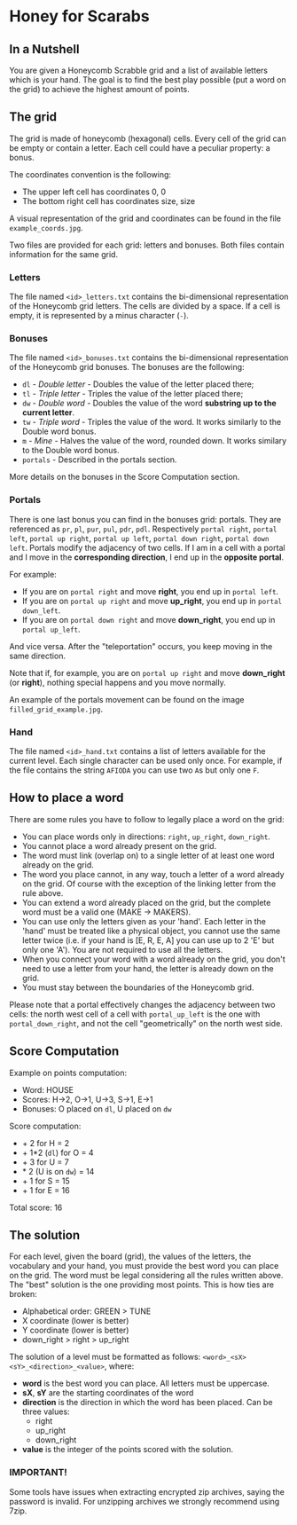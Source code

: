 # Honey for Scarabs

## In a Nutshell
You are given a Honeycomb Scrabble grid and a list of available letters which is your hand. The goal is to find the best play possible (put a word on the grid) to achieve the highest amount of points.

## The grid
The grid is made of honeycomb (hexagonal) cells. 
Every cell of the grid can be empty or contain a letter. Each cell could have a peculiar property: a bonus.

The coordinates convention is the following:
- The upper left cell has coordinates 0, 0
- The bottom right cell has coordinates size, size

A visual representation of the grid and coordinates can be found in the file `example_coords.jpg`.

Two files are provided for each grid: letters and bonuses. Both files contain information for the same grid.

### Letters
The file named `<id>_letters.txt` contains the bi-dimensional representation of the Honeycomb grid letters. The cells are divided by a space. If a cell is empty, it is represented by a minus character (`-`).

### Bonuses
The file named `<id>_bonuses.txt` contains the bi-dimensional representation of the Honeycomb grid bonuses. 
The bonuses are the following:
- `dl` - _Double letter_ - Doubles the value of the letter placed there;
- `tl` - _Triple letter_ - Triples the value of the letter placed there;
- `dw` - _Double word_ - Doubles the value of the word **substring up to the current letter**.
- `tw` - _Triple word_ - Triples the value of the word. It works similarly to the Double word bonus.
- `m` - _Mine_ - Halves the value of the word, rounded down. It works similary to the Double word bonus.
- `portals` - Described in the portals section.

More details on the bonuses in the Score Computation section.

### Portals
There is one last bonus you can find in the bonuses grid: portals. They are referenced as `pr`, `pl`, `pur`, `pul`, `pdr`, `pdl`. Respectively `portal right`, `portal left`, `portal up right`, `portal up left`, `portal down right`, `portal down left`.
Portals modify the adjacency of two cells. If I am in a cell with a portal and I move in the **corresponding direction**, I end up in the **opposite portal**.

For example:
- If you are on `portal right` and move **right**, you end up in `portal left`.
- If you are on `portal up right` and move **up_right**, you end up in `portal down_left`.
- If you are on `portal down right` and move **down_right**, you end up in `portal up_left`.

And vice versa.
After the "teleportation" occurs, you keep moving in the same direction.

Note that if, for example, you are on `portal up right` and move **down_right** (or **right**), nothing special happens and you move normally.

An example of the portals movement can be found on the image `filled_grid_example.jpg`.

### Hand
The file named `<id>_hand.txt` contains a list of letters available for the current level. Each single character can be used only once. For example, if the file contains the string `AFIODA` you can use two `A`s but only one `F`.

## How to place a word
There are some rules you have to follow to legally place a word on the grid:
- You can place words only in directions: `right`, `up_right`, `down_right`.
- You cannot place a word already present on the grid.
- The word must link (overlap on) to a single letter of at least one word already on the grid.
- The word you place cannot, in any way, touch a letter of a word already on the grid. Of course with the exception of the linking letter from the rule above.
- You can extend a word already placed on the grid, but the complete word must be a valid one (MAKE -> MAKERS).
- You can use only the letters given as your 'hand'. Each letter in the 'hand' must be treated like a physical object, you cannot use the same letter twice (i.e. if your hand is [E, R, E, A] you can use up to 2 'E' but only one 'A'). You are not required to use all the letters.
- When you connect your word with a word already on the grid, you don't need to use a letter from your hand, the letter is already down on the grid.
- You must stay between the boundaries of the Honeycomb grid.

Please note that a portal effectively changes the adjacency between two cells: the north west cell of a cell with `portal_up_left` is the one with `portal_down_right`, and not the cell "geometrically" on the north west side.

## Score Computation
Example on points computation:
- Word: HOUSE
- Scores: H->2, O->1, U->3, S->1, E->1
- Bonuses: O placed on `dl`, U placed on `dw`

Score computation: 
- \+ 2 for H = 2
- \+ 1*2 (`dl`) for O = 4
- \+ 3 for U = 7
- \* 2 (U is on `dw`) = 14
- \+ 1 for S = 15
- \+ 1 for E = 16

Total score: 16

## The solution
For each level, given the board (grid), the values of the letters, the vocabulary and your hand, you must provide the best word you can place on the grid. The word must be legal considering all the rules written above.
The "best" solution is the one providing most points.
This is how ties are broken:
- Alphabetical order: GREEN > TUNE
- X coordinate (lower is better)
- Y coordinate (lower is better)
- down_right > right > up_right

The solution of a level must be formatted as follows: `<word>_<sX><sY>_<direction>_<value>`, where:
- **word** is the best word you can place. All letters must be uppercase.
- **sX**, **sY** are the starting coordinates of the word
- **direction** is the direction in which the word has been placed. Can be three values:
    - right
    - up_right
    - down_right
- **value** is the integer of the points scored with the solution.
 
### IMPORTANT!
Some tools have issues when extracting encrypted zip archives, saying the password is invalid. For unzipping archives we strongly recommend using 7zip.
